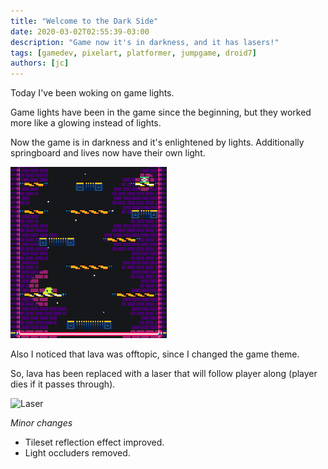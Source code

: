 ```yaml
---
title: "Welcome to the Dark Side"
date: 2020-03-02T02:55:39-03:00
description: "Game now it's in darkness, and it has lasers!"
tags: [gamedev, pixelart, platformer, jumpgame, droid7]
authors: [jc]
---
```


Today I've been woking on game lights.

Game lights have been in the game since the beginning, but they worked more like a glowing instead of lights.

Now the game is in darkness and it's enlightened by lights. Additionally springboard and lives now have their own light.

![Dark mode](dark_mode.png)

Also I noticed that lava was offtopic, since I changed the game theme.

So, lava has been replaced with a laser that will follow player along (player dies if it passes through).

![Laser](laser.gif)

*Minor changes*
- Tileset reflection effect improved.
- Light occluders removed.

